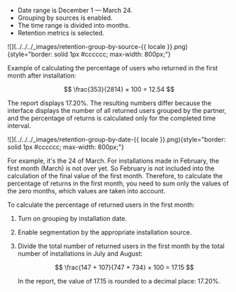 - Date range is December 1 — March 24.
- Grouping by sources is enabled.
- The time range is divided into months.
- Retention metrics is selected.

![](../../../_images/retention-group-by-source-{{ locale }}.png){style="border: solid 1px #cccccc; max-width: 800px;"}

Example of calculating the percentage of users who returned in the first month after installation:

$$ \frac{353}{2814} × 100 = 12.54 $$

The report displays 17.20%. The resulting numbers differ because the interface displays the number of all returned users grouped by the partner, and the percentage of returns is calculated only for the completed time interval.

![](../../../_images/retention-group-by-date-{{ locale }}.png){style="border: solid 1px #cccccc; max-width: 800px;"}

For example, it's the 24 of March. For installations made in February, the first month (March) is not over yet. So February is not included into the calculation of the final value of the first month. Therefore, to calculate the percentage of returns in the first month, you need to sum only the values of the zero months, which values are taken into account.

To calculate the percentage of returned users in the first month:

1. Turn on grouping by installation date.
2. Enable segmentation by the appropriate installation source.
3. Divide the total number of returned users in the first month by the total number of installations in July and August:

   $$ \frac{147 + 107}{747 + 734} × 100 = 17.15 $$

   In the report, the value of 17.15 is rounded to a decimal place: 17.20%.
   